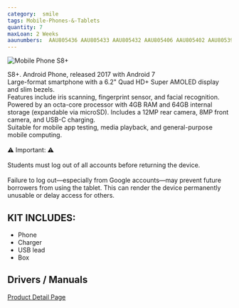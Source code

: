 ```yaml
---
category:  smile
tags: Mobile-Phones-&-Tablets
quantity: 7
maxLoan: 2 Weeks
aaunumbers:  AAU805436 AAU805433 AAU805432 AAU805406 AAU805402 AAU805393 AAU805392
---
```

![Mobile Phone S8+](https://fdn2.gsmarena.com/vv/bigpic/samsung-galaxy-s8-plus-.jpg)

S8+. Android Phone, released 2017 with Android 7<br>Large-format smartphone with a 6.2" Quad HD+ Super AMOLED display and slim bezels.<br>Features include iris scanning, fingerprint sensor, and facial recognition.<br>Powered by an octa-core processor with 4GB RAM and 64GB internal storage (expandable via microSD). Includes a 12MP rear camera, 8MP front camera, and USB-C charging.<br>Suitable for mobile app testing, media playback, and general-purpose mobile computing. <br><br>⚠️ Important: ⚠️<br><br>Students must log out of all accounts before returning the device.<br><br>Failure to log out—especially from Google accounts—may prevent future borrowers from using the tablet. This can render the device permanently unusable or delay access for others.
## KIT INCLUDES:
-  Phone 
-  Charger 
-  USB lead 
-  Box

## Drivers / Manuals
[Product Detail Page](https://www.samsung.com/dk/support/model/SM-G955FZIANEE/)



